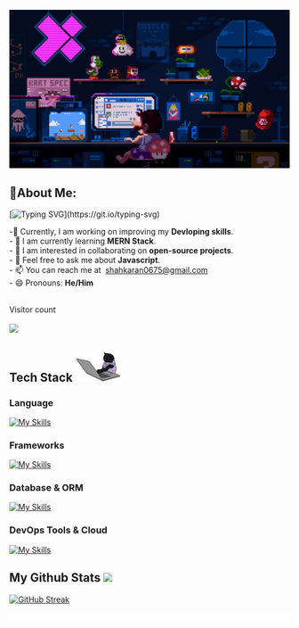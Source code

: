 ![Github readme banner](https://github.com/ajay-mandal/ajay-mandal/blob/65e60f8c7ada091df0041030455e984f5b23cef3/badges/225813708-98b745f2-7d22-48cf-9150-083f1b00d6c9.gif)
## 👋About Me:
[![Typing SVG](https://readme-typing-svg.herokuapp.com?font=Fira+Code&pause=1000&random=false&width=435&lines=hi%2C+welcome+to+my+profile!!;i+am+a+web+developer.;currently+learning+mern+stack.;i+am+always+finding+new+opportunities+to+learn+something+new.)](https://git.io/typing-svg)

-🔭 Currently, I am working on improving my **Devloping skills**.<br>- 🌱 I am currently learning **MERN Stack**.<br>- 👯 I am interested in collaborating on **open-source projects**.<br>- 💬 Feel free to ask me about **Javascript**.<br>- 📫 You can reach me at &nbsp;shahkaran0675@gmail.com<br>- 😄 Pronouns: **He/Him**<br><br>

<p align="left">
  <p>Visitor count</b></br>
  <br>
  <a style="" href="https://github.com/karanshah675">
  <img src="https://profile-counter.glitch.me/karanshah675/count.svg" />
  </a>
</p>


## Tech Stack <img src = "https://github.com/ajay-mandal/ajay-mandal/blob/2dcbdc4abcd89dfca1ec2b174239cd7ff9f66593/badges/243199547-42077049-1939-493e-9a19-47ca5db36643.gif" width="80">

<h3>Language</h3>

[![My Skills](https://skillicons.dev/icons?i=js,html,css,java,cpp)](https://skillicons.dev)

<h3>Frameworks</h3>

[![My Skills](https://skillicons.dev/icons?i=bootstrap,jquery)](https://skillicons.dev)

<h3>Database & ORM</h3>

[![My Skills](https://skillicons.dev/icons?i=mysql)](https://skillicons.dev)

<h3>DevOps Tools & Cloud</h3>

[![My Skills](https://skillicons.dev/icons?i=git)](https://skillicons.dev)

 

## My Github Stats <img src='https://media1.giphy.com/media/du3J3cXyzhj75IOgvA/giphy.gif?cid=ecf05e47x2g034i9pzwtzzsd3xgg2w9nr94t4tflbbgo3008&rid=giphy.gif' width="30">   
[![GitHub Streak](https://github-readme-streak-stats.herokuapp.com?user=karanshah675&theme=modern-lilac2)](https://git.io/streak-stats)


![Readme Finish](https://github.com/ajay-mandal/ajay-mandal/blob/65e60f8c7ada091df0041030455e984f5b23cef3/badges/212284100-561aa473-3905-4a80-b561-0d28506553ee.gif)
